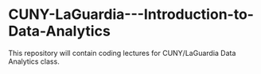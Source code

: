 # CUNY-LaGuardia---Introduction-to-Data-Analytics
This repository will contain coding lectures for CUNY/LaGuardia Data Analytics class.
